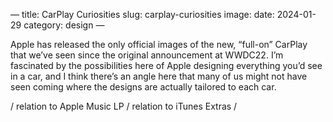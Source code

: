 —
title: CarPlay Curiosities
slug: carplay-curiosities
image:
date: 2024-01-29
category: design
—

Apple has released the only official images of the new, “full-on” CarPlay that we’ve seen since the original announcement at WWDC22. I’m fascinated by the possibilities here of Apple designing everything you’d see in a car, and I think there’s an angle here that many of us might not have seen coming where the designs are actually tailored to each car. 

/ relation to Apple Music LP
/ relation to iTunes Extras
/ 
